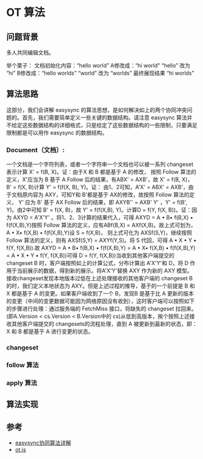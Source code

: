 # OT 算法

## 问题背景

多人共同编辑文档。

举个栗子：
文档初始化内容：“hello world”
A修改成：“hi world"      “hello” 改为 “hi”
B修改成：“hello worlds”  “world” 改为 “worlds”
最终展现结果 “hi worlds”

## 算法思路

这部分，我们会讲解 easysync 的算法思想，是如何解决如上的两个协同冲突问题的。首先，我们需要简单定义一些关键的数据结构。请注意 easysync 算法并不给定这些数据结构的详细格式，只是给定了这些数据结构的一些限制，只要满足限制都是可以用作 easysync 的数据结构。​

### Document（文档）:

​一个文档是一个字符列表，或者一个字符串​一个文档也可以被一系列 changeset 表示​计算 X' = f(B, X)。​证：由于X 和 B 都是基于 A 的修改， 按照 Follow 算法的定义，X'应当为 B 基于 A Follow 后的结果，有ABX' = AXB'，故 X' = f(B, X)，B' = f(X, B)​计算 Y' = f(f(X, B), Y)。​证： ​由1、2可知，A'X'  = ABX' = AXB'，​由于文档原内容为 AXY，可知Y和 B'都是基于 AX的修改，故按照 Follow 算法的定义， Y' 应为 B' 基于 AX Follow 后的结果，即  AXYB'' = AXB' Y' ，Y' = f(B', Y)。​由2中可知 B' = f(X, B)，故 Y' = f(f(X,B), Y)。​计算D = f(Y, f(X, B))。​证：​因为 AXYD = A'X'Y' 。将1、2、3计算的结果代入，可得 AXYD = A • B• f(B,X) • f(f(X,B),Y)​按照 Follow 算法的定义，应有ABf(B,X) = AXf(X,B)。故上式可划为，A • X• f(X,B) • f(f(X,B),Y)​设 S = f(X,B)， 则上式可化为 AXSf(S,Y)，继续按照 Follow 算法的定义，则有 AXSf(S,Y) = AXYf(Y,S)。将 S 代回，可得 A • X • Y • f(Y, f(X,B)).​故 AXYD = A • B• f(B,X) • f(f(X,B),Y)  ​= A • X• f(X,B) • f(f(X,B),Y)​    = A • X • Y • f(Y, f(X,B))​可得 D = f(Y, f(X,B))​当收到其他客户端提交的 changeset B 时，客户端按照如上的计算公式，分布计算出 A'X'Y'和 D，将 D 作用于当前展示的数据，得到新的展示。将A'X'Y'替换 AXY 作为新的 AXY 模型。​​接收changeset发现本地版本过低​在上述处理接收的其他客户端的 changeset  B 的时，我们定义本地状态为 AXY。但是上述过程的推导，基于的一个前提是 B 和 X 都是基于 A 的变更。如果客户端收到了一个 B，发现B 是基于比 A 更新的版本的变更（中间的变更数据可能因为网络原因没有收到），这时客户端可以按照如下的步骤进行处理：​通过服务端的 FetchMiss 接口，将缺失的 changeset 拉回来。(即A.Version < cs.Version < B.Version中的 cs)​从低到高版本，挨个按照上述接收其他客户端提交的 changesets的流程处理，直到 A 被更新到最新的状态，即：X 和 B 都是基于 A 进行变更的状态。

### changeset

### follow 算法

### apply 算法

## 算法实现

## 参考

- [easysync协同算法详解](https://bytedance.feishu.cn/docs/doccnzsFhrH5G30YMPPwCJCURp9#UFV0bn)
- [ot.js](https://github.com/Operational-Transformation/ot.js)
